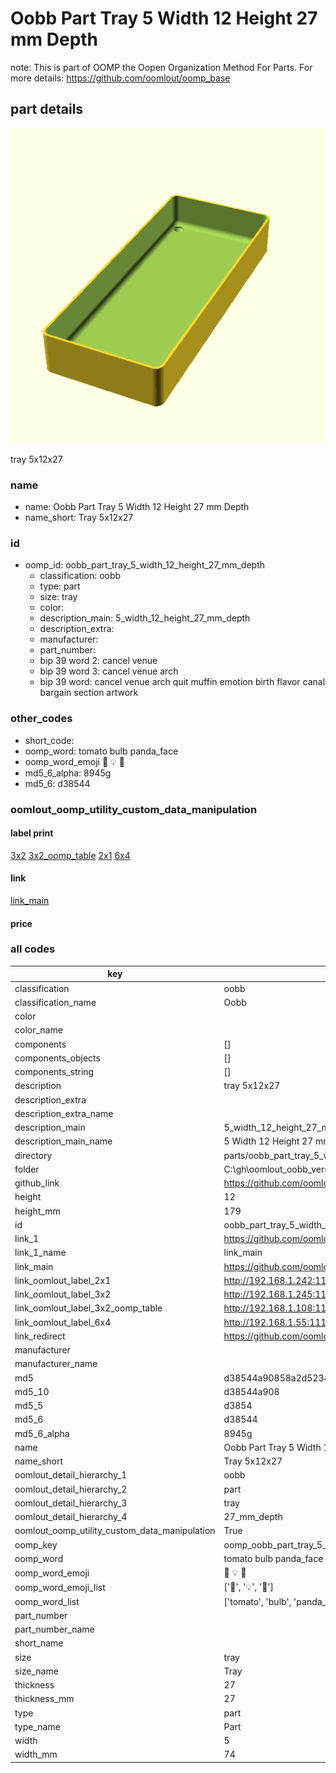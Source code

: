 # Oobb Part Tray 5 Width 12 Height 27 mm Depth  

note: This is part of OOMP the Oopen Organization Method For Parts. For more details: https://github.com/oomlout/oomp_base

##  part details
  

[![](3dpr.png)](3dpr.png)

tray 5x12x27



### name
* name: Oobb Part Tray 5 Width 12 Height 27 mm Depth
* name_short: Tray 5x12x27 
### id
* oomp_id: oobb_part_tray_5_width_12_height_27_mm_depth
  * classification: oobb
  * type: part
  * size: tray
  * color: 
  * description_main: 5_width_12_height_27_mm_depth
  * description_extra: 
  * manufacturer: 
  * part_number: 
  * bip 39 word 2: cancel venue
  * bip 39 word 3: cancel venue arch
  * bip 39 word: cancel venue arch quit muffin emotion birth flavor canal bargain section artwork

### other_codes
* short_code: 
* oomp_word: tomato bulb panda_face
* oomp_word_emoji :tomato: :bulb: :panda_face:
* md5_6_alpha: 8945g
* md5_6: d38544






### oomlout_oomp_utility_custom_data_manipulation
#### label print
[3x2](http://192.168.1.245:1112/?label=oomp%208945g)
[3x2_oomp_table](http://192.168.1.108:1112/?label=oomp%208945g)
[2x1](http://192.168.1.242:1112/?label=oomp%208945g)
[6x4](http://192.168.1.55:1112/?label=oomp%208945g)    

#### link

[link_main](https://github.com/oomlout/oomlout_oobb_version_4_generated_parts/tree/main/navigation_oomp/oobb/part/tray/5_width_12_height_27_mm_depth/part)                              

#### price







### all codes 
| key | value |  
| --- | --- |  
| classification | oobb |  
| classification_name | Oobb |  
| color |  |  
| color_name |  |  
| components | [] |  
| components_objects | [] |  
| components_string | [] |  
| description | tray 5x12x27 |  
| description_extra |  |  
| description_extra_name |  |  
| description_main | 5_width_12_height_27_mm_depth |  
| description_main_name | 5 Width 12 Height 27 mm Depth |  
| directory | parts/oobb_part_tray_5_width_12_height_27_mm_depth |  
| folder | C:\gh\oomlout_oobb_version_4_generated_parts\parts\oobb_part_tray_5_width_12_height_27_mm_depth |  
| github_link | https://github.com/oomlout/oomlout_oomp_part_src/tree/main/parts/oobb_part_tray_5_width_12_height_27_mm_depth |  
| height | 12 |  
| height_mm | 179 |  
| id | oobb_part_tray_5_width_12_height_27_mm_depth |  
| link_1 | https://github.com/oomlout/oomlout_oobb_version_4_generated_parts/tree/main/navigation_oomp/oobb/part/tray/5_width_12_height_27_mm_depth/part |  
| link_1_name | link_main |  
| link_main | https://github.com/oomlout/oomlout_oobb_version_4_generated_parts/tree/main/navigation_oomp/oobb/part/tray/5_width_12_height_27_mm_depth/part |  
| link_oomlout_label_2x1 | http://192.168.1.242:1112/?label=oomp%208945g |  
| link_oomlout_label_3x2 | http://192.168.1.245:1112/?label=oomp%208945g |  
| link_oomlout_label_3x2_oomp_table | http://192.168.1.108:1112/?label=oomp%208945g |  
| link_oomlout_label_6x4 | http://192.168.1.55:1112/?label=oomp%208945g |  
| link_redirect | https://github.com/oomlout/oomlout_oobb_version_4_generated_parts/tree/main/parts/oobb_tray_05_12_27 |  
| manufacturer |  |  
| manufacturer_name |  |  
| md5 | d38544a90858a2d523489afc163c9909 |  
| md5_10 | d38544a908 |  
| md5_5 | d3854 |  
| md5_6 | d38544 |  
| md5_6_alpha | 8945g |  
| name | Oobb Part Tray 5 Width 12 Height 27 mm Depth |  
| name_short | Tray 5x12x27  |  
| oomlout_detail_hierarchy_1 | oobb |  
| oomlout_detail_hierarchy_2 | part |  
| oomlout_detail_hierarchy_3 | tray |  
| oomlout_detail_hierarchy_4 | 27_mm_depth |  
| oomlout_oomp_utility_custom_data_manipulation | True |  
| oomp_key | oomp_oobb_part_tray_5_width_12_height_27_mm_depth |  
| oomp_word | tomato bulb panda_face |  
| oomp_word_emoji | :tomato: :bulb: :panda_face: |  
| oomp_word_emoji_list | [':tomato:', ':bulb:', ':panda_face:'] |  
| oomp_word_list | ['tomato', 'bulb', 'panda_face'] |  
| part_number |  |  
| part_number_name |  |  
| short_name |  |  
| size | tray |  
| size_name | Tray |  
| thickness | 27 |  
| thickness_mm | 27 |  
| type | part |  
| type_name | Part |  
| width | 5 |  
| width_mm | 74 |  
